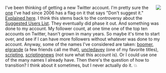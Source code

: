 <img src="http://scripting.com/images/2019/08/05/norm.png" border="0" align="right">I've been thinking of getting a new Twitter account. I'm pretty sure the <a href="https://twitter.com/davewiner">one</a> I've had since 2006 has a flag on it that says "Don't suggest it." <a href="http://scripting.com/2013/08/16/ifAnyoneFromTwitterIsListening">Explained here</a>. I think this stems back to the controversy about the <a href="https://duckduckgo.com/?q=site%3Ascripting.com+%22suggested+users+list%22+twitter&t=hk&ia=web">Suggested Users List</a>. They eventually did phase it out. And something was done to my account. My follower count, at one time one of the top ten accounts on Twitter, hasn't grown in many years. So maybe it's time to start over, and see if I can have more followers without whatever was done to my account. Anyway, some of the names I've considered are taken: <a href="https://twitter.com/boomer">boomer</a>, <a href="https://twitter.com/elgrande">elgrande</a> (a few friends call me that), <a href="https://twitter.com/uncledavey">uncledavey</a> (one of my favorite titles), <a href="https://twitter.com/scripting">scripting</a>, <a href="https://twitter.com/scriptingnews">scriptingnews</a> (not sure what this account is). Or I could use one of the many names I already have. Then there's the question of how to transition? I think about it sometimes, but I never actually do it. :boom:
